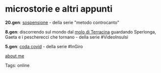 # microstorie e altri appunti   

**20.gen**: [sospensione](https://cacioman.github.io/controcanto010.html) - della serie "metodo controcanto"  

**8.gen**: discorrendo sul mondo dal [molo di Terracina](https://youtu.be/D6lWiAWh5Bg) guardando Sperlonga, Gaeta e i pescherecci che tornano - della serie #VideoInsulsi  

**5.gen**: [coda covid](http://simp.ly/p/tM0Yq7) - della serie #InGiro  
 
[about me](https://about.me/cacioman)   



Tags:
  online
